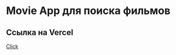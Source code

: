 # Movie App для поиска фильмов



## Ссылка на Vercel

[Click](https://movie-db-michail2312.vercel.app/)
